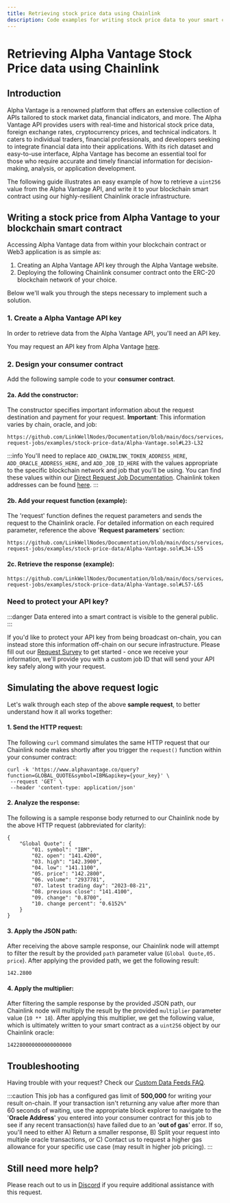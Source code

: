 ```yaml
---
title: Retrieving stock price data using Chainlink
description: Code examples for writing stock price data to your smart contract using a Chainlink oracle request (custom data feed) and the Alpha Vantage API. 
---
```


# Retrieving Alpha Vantage Stock Price data using Chainlink

## Introduction

Alpha Vantage is a renowned platform that offers an extensive collection of APIs tailored to stock market data, financial indicators, and more. The Alpha Vantage API provides users with real-time and historical stock price data, foreign exchange rates, cryptocurrency prices, and technical indicators. It caters to individual traders, financial professionals, and developers seeking to integrate financial data into their applications. With its rich dataset and easy-to-use interface, Alpha Vantage has become an essential tool for those who require accurate and timely financial information for decision-making, analysis, or application development.

The following guide illustrates an easy example of how to retrieve a `uint256` value from the Alpha Vantage API, and write it to your blockchain smart contract using our highly-resilient Chainlink oracle infrastructure.

## Writing a stock price from Alpha Vantage to your blockchain smart contract

Accessing Alpha Vantage data from within your blockchain contract or Web3 application is as simple as:

1. Creating an Alpha Vantage API key through the Alpha Vantage website.
1. Deploying the following Chainlink consumer contract onto the ERC-20 blockchain network of your choice. 

Below we'll walk you through the steps necessary to implement such a solution.

### 1. Create a Alpha Vantage API key

In order to retrieve data from the Alpha Vantage API, you'll need an API key. 

You may request an API key from Alpha Vantage [here](https://www.alphavantage.co/support/#api-key).

### 2. Design your consumer contract

Add the following sample code to your **consumer contract**.

#### 2a. Add the constructor:

The constructor specifies important information about the request destination and payment for your request. **Important**: This information varies by chain, oracle, and job: 

```sol reference
https://github.com/LinkWellNodes/Documentation/blob/main/docs/services/direct-request-jobs/examples/stock-price-data/Alpha-Vantage.sol#L23-L32
```

:::info 
You'll need to replace `ADD_CHAINLINK_TOKEN_ADDRESS_HERE`, `ADD_ORACLE_ADDRESS_HERE`, and `ADD_JOB_ID_HERE` with the values appropriate to the specific blockchain network and job that you'll be using. You can find these values within our [Direct Request Job Documentation](/services/direct-request-jobs/Jobs-and-Pricing). Chainlink token addresses can be found [here](https://docs.chain.link/resources/link-token-contracts).
:::

#### 2b. Add your request function (example):
The 'request' function defines the request parameters and sends the request to the Chainlink oracle. For detailed information on each required parameter, reference the above '**Request parameters**' section:

```sol reference
https://github.com/LinkWellNodes/Documentation/blob/main/docs/services/direct-request-jobs/examples/stock-price-data/Alpha-Vantage.sol#L34-L55
```

#### 2c. Retrieve the response (example):

```sol reference
https://github.com/LinkWellNodes/Documentation/blob/main/docs/services/direct-request-jobs/examples/stock-price-data/Alpha-Vantage.sol#L57-L65
```

### Need to protect your API key?

:::danger 
Data entered into a smart contract is visible to the general public.
:::

If you'd like to protect your API key from being broadcast on-chain, you can instead store this information off-chain on our secure infrastructure. Please fill out our [Request Survey](https://linkwellnodes.io/Getting-Started.html) to get started - once we receive your information, we'll provide you with a custom job ID that will send your API key safely along with your request.

## Simulating the above request logic

Let's walk through each step of the above **sample request**, to better understand how it all works together:

#### 1. **Send the HTTP request**:

The following `curl` command simulates the same HTTP request that our Chainlink node makes shortly after you trigger the `request()` function within your consumer contract:

```
curl -k 'https://www.alphavantage.co/query?function=GLOBAL_QUOTE&symbol=IBM&apikey={your_key}' \
 --request 'GET' \
 --header 'content-type: application/json' 
```

#### 2. **Analyze the response**:

The following is a sample response body returned to our Chainlink node by the above HTTP request (abbreviated for clarity):

```
{
    "Global Quote": {
        "01. symbol": "IBM",
        "02. open": "141.4200",
        "03. high": "142.3900",
        "04. low": "141.1100",
        "05. price": "142.2800",
        "06. volume": "2937781",
        "07. latest trading day": "2023-08-21",
        "08. previous close": "141.4100",
        "09. change": "0.8700",
        "10. change percent": "0.6152%"
    }
}
```

#### 3. **Apply the JSON path**:

After receiving the above sample response, our Chainlink node will attempt to filter the result by the provided `path` parameter value (`Global Quote,05. price`). After applying the provided path, we get the following result:

```
142.2800
```

#### 4. **Apply the multiplier**:

After filtering the sample response by the provided JSON path, our Chainlink node will multiply the result by the provided `multiplier` parameter value (`10 ** 18`). After applying this multiplier, we get the following value, which is ultimately written to your smart contract as a `uint256` object by our Chainlink oracle:

```
142280000000000000000
```

## Troubleshooting

Having trouble with your request? Check our [Custom Data Feeds FAQ](/knowledgebase/faq/Chainlink-Users#custom-data-feeds).

:::caution 
This job has a configured gas limit of **500,000** for writing your result on-chain. If your transaction isn't returning any value after more than 60 seconds of waiting, use the appropriate block explorer to navigate to the '**Oracle Address**' you entered into your consumer contract for this job to see if any recent transaction(s) have failed due to an '**out of gas**' error. If so, you'll need to either A) Return a smaller response, B) Split your request into multiple oracle transactions, or C) Contact us to request a higher gas allowance for your specific use case (may result in higher job pricing). 
:::

## Still need more help?

Please reach out to us in [Discord](https://discord.gg/Xs6SjqVPUA) if you require additional assistance with this request.
